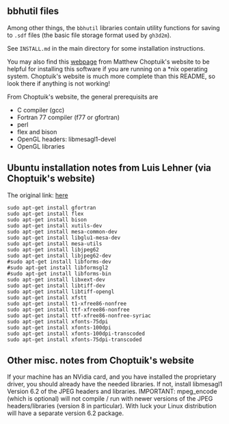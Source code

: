 ## bbhutil files

Among other things,
the `bbhutil` libraries contain utility functions for saving to `.sdf` files
(the basic file storage format used by `gh3d2m`).

See `INSTALL.md` in the main directory for some installation instructions.

You may also find this [webpage](http://laplace.physics.ubc.ca/Doc/rnpletal/)
from Matthew Choptuik's website to be helpful for installing this software
if you are running on a \*nix operating system.
Choptuik's website is much more complete than this README, so look there
if anything is not working!

From Choptuik's website, the general prerequisits are

* C compiler (gcc)
* Fortran 77 compiler (f77 or gfortran)
* perl
* flex and bison
* OpenGL headers: libmesagl1-devel
* OpenGL libraries

## Ubuntu installation notes from Luis Lehner (via Choptuik's website) 

The original link: [here](http://laplace.physics.ubc.ca/Doc/rnpletal/rnpletal-ubuntu.html)

```
sudo apt-get install gfortran
sudo apt-get install flex
sudo apt-get install bison
sudo apt-get install xutils-dev
sudo apt-get install mesa-common-dev
sudo apt-get install libglu1-mesa-dev
sudo apt-get install mesa-utils
sudo apt-get install libjpeg62
sudo apt-get install libjpeg62-dev
#sudo apt-get install libforms-dev
#sudo apt-get install libformsgl2
#sudo apt-get install libforms-bin
sudo apt-get install libxext-dev
sudo apt-get install libtiff-dev
sudo apt-get install libtiff-opengl
sudo apt-get install xfstt
sudo apt-get install t1-xfree86-nonfree
sudo apt-get install ttf-xfree86-nonfree
sudo apt-get install ttf-xfree86-nonfree-syriac
sudo apt-get install xfonts-75dpi
sudo apt-get install xfonts-100dpi
sudo apt-get install xfonts-100dpi-transcoded
sudo apt-get install xfonts-75dpi-transcoded
```

## Other misc. notes from Choptuik's website

If your machine has an NVidia card, 
and you have installed the proprietary driver, you should already have the needed libraries.
If not, install libmesagl1 Version 6.2 of the JPEG headers and libraries. 
IMPORTANT: mpeg\_encode (which is optional) will not compile / run with newer versions of the JPEG 
headers/libraries (version 8 in particular).  With luck your Linux distribution will have a separate version 6.2 package.

